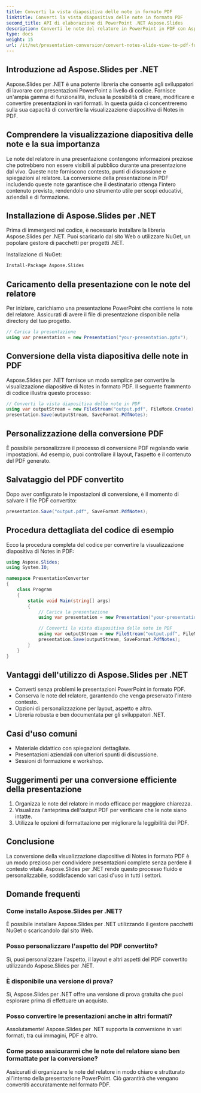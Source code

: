 ```yaml
---
title: Converti la vista diapositiva delle note in formato PDF
linktitle: Converti la vista diapositiva delle note in formato PDF
second_title: API di elaborazione di PowerPoint .NET Aspose.Slides
description: Converti le note del relatore in PowerPoint in PDF con Aspose.Slides per .NET. Mantieni il contesto e personalizza il layout senza sforzo.
type: docs
weight: 15
url: /it/net/presentation-conversion/convert-notes-slide-view-to-pdf-format/
---
```


## Introduzione ad Aspose.Slides per .NET

Aspose.Slides per .NET è una potente libreria che consente agli sviluppatori di lavorare con presentazioni PowerPoint a livello di codice. Fornisce un'ampia gamma di funzionalità, inclusa la possibilità di creare, modificare e convertire presentazioni in vari formati. In questa guida ci concentreremo sulla sua capacità di convertire la visualizzazione diapositiva di Notes in PDF.

## Comprendere la visualizzazione diapositiva delle note e la sua importanza

Le note del relatore in una presentazione contengono informazioni preziose che potrebbero non essere visibili al pubblico durante una presentazione dal vivo. Queste note forniscono contesto, punti di discussione e spiegazioni al relatore. La conversione della presentazione in PDF includendo queste note garantisce che il destinatario ottenga l'intero contenuto previsto, rendendolo uno strumento utile per scopi educativi, aziendali e di formazione.

## Installazione di Aspose.Slides per .NET

Prima di immergerci nel codice, è necessario installare la libreria Aspose.Slides per .NET. Puoi scaricarlo dal sito Web o utilizzare NuGet, un popolare gestore di pacchetti per progetti .NET.

Installazione di NuGet:

```bash
Install-Package Aspose.Slides
```

## Caricamento della presentazione con le note del relatore

Per iniziare, carichiamo una presentazione PowerPoint che contiene le note del relatore. Assicurati di avere il file di presentazione disponibile nella directory del tuo progetto.

```csharp
// Carica la presentazione
using var presentation = new Presentation("your-presentation.pptx");
```

## Conversione della vista diapositiva delle note in PDF

Aspose.Slides per .NET fornisce un modo semplice per convertire la visualizzazione diapositive di Notes in formato PDF. Il seguente frammento di codice illustra questo processo:

```csharp
// Converti la vista diapositiva delle note in PDF
using var outputStream = new FileStream("output.pdf", FileMode.Create);
presentation.Save(outputStream, SaveFormat.PdfNotes);
```

## Personalizzazione della conversione PDF

È possibile personalizzare il processo di conversione PDF regolando varie impostazioni. Ad esempio, puoi controllare il layout, l'aspetto e il contenuto del PDF generato.

## Salvataggio del PDF convertito

Dopo aver configurato le impostazioni di conversione, è il momento di salvare il file PDF convertito:

```csharp
presentation.Save("output.pdf", SaveFormat.PdfNotes);
```

## Procedura dettagliata del codice di esempio

Ecco la procedura completa del codice per convertire la visualizzazione diapositiva di Notes in PDF:

```csharp
using Aspose.Slides;
using System.IO;

namespace PresentationConverter
{
    class Program
    {
        static void Main(string[] args)
        {
            // Carica la presentazione
            using var presentation = new Presentation("your-presentation.pptx");

            // Converti la vista diapositiva delle note in PDF
            using var outputStream = new FileStream("output.pdf", FileMode.Create);
            presentation.Save(outputStream, SaveFormat.PdfNotes);
        }
    }
}
```

## Vantaggi dell'utilizzo di Aspose.Slides per .NET

- Converti senza problemi le presentazioni PowerPoint in formato PDF.
- Conserva le note del relatore, garantendo che venga preservato l'intero contesto.
- Opzioni di personalizzazione per layout, aspetto e altro.
- Libreria robusta e ben documentata per gli sviluppatori .NET.

## Casi d'uso comuni

- Materiale didattico con spiegazioni dettagliate.
- Presentazioni aziendali con ulteriori spunti di discussione.
- Sessioni di formazione e workshop.

## Suggerimenti per una conversione efficiente della presentazione

1. Organizza le note del relatore in modo efficace per maggiore chiarezza.
2. Visualizza l'anteprima dell'output PDF per verificare che le note siano intatte.
3. Utilizza le opzioni di formattazione per migliorare la leggibilità dei PDF.

## Conclusione

La conversione della visualizzazione diapositive di Notes in formato PDF è un modo prezioso per condividere presentazioni complete senza perdere il contesto vitale. Aspose.Slides per .NET rende questo processo fluido e personalizzabile, soddisfacendo vari casi d'uso in tutti i settori.

## Domande frequenti

### Come installo Aspose.Slides per .NET?

È possibile installare Aspose.Slides per .NET utilizzando il gestore pacchetti NuGet o scaricandolo dal sito Web.

### Posso personalizzare l'aspetto del PDF convertito?

Sì, puoi personalizzare l'aspetto, il layout e altri aspetti del PDF convertito utilizzando Aspose.Slides per .NET.

### È disponibile una versione di prova?

Sì, Aspose.Slides per .NET offre una versione di prova gratuita che puoi esplorare prima di effettuare un acquisto.

### Posso convertire le presentazioni anche in altri formati?

Assolutamente! Aspose.Slides per .NET supporta la conversione in vari formati, tra cui immagini, PDF e altro.

### Come posso assicurarmi che le note del relatore siano ben formattate per la conversione?

Assicurati di organizzare le note del relatore in modo chiaro e strutturato all'interno della presentazione PowerPoint. Ciò garantirà che vengano convertiti accuratamente nel formato PDF.